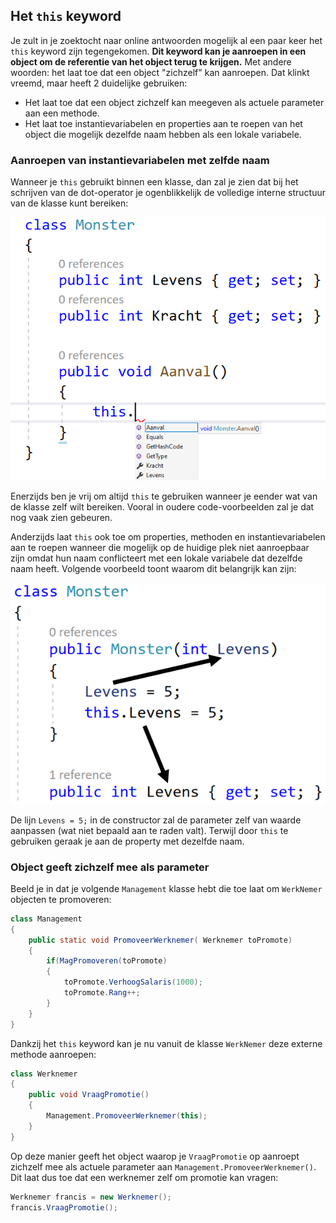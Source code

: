 ## Het ``this`` keyword

Je zult in je zoektocht naar online antwoorden mogelijk al een paar keer het ``this`` keyword zijn tegengekomen. **Dit keyword kan je aanroepen in een object om de referentie van het object terug te krijgen.** Met andere woorden: het laat toe dat een object "zichzelf" kan aanroepen. Dat klinkt vreemd, maar heeft 2 duidelijke gebruiken:
* Het laat toe dat een object zichzelf kan meegeven als actuele parameter aan een methode.
* Het laat toe instantievariabelen en properties aan te roepen van het object die mogelijk dezelfde naam hebben als een lokale variabele.


### Aanroepen van instantievariabelen met zelfde naam

Wanneer je ``this`` gebruikt binnen een klasse, dan zal je zien dat bij het schrijven van de dot-operator je ogenblikkelijk de volledige interne structuur van de klasse kunt bereiken:

![](../assets/7_overerving/thisme.png)

Enerzijds ben je vrij om altijd ``this`` te gebruiken wanneer je eender wat van de klasse zelf wilt bereiken. Vooral in oudere code-voorbeelden zal je dat nog vaak zien gebeuren.

Anderzijds laat ``this`` ook toe om properties, methoden en instantievariabelen aan te roepen wanneer die mogelijk op de huidige plek niet aanroepbaar zijn omdat hun naam conflicteert met een lokale variabele dat dezelfde naam heeft. Volgende voorbeeld toont waarom dit belangrijk kan zijn:

![](../assets/7_overerving/thisinst.png)

De lijn ``Levens = 5;`` in de constructor zal de parameter zelf van waarde aanpassen (wat niet bepaald aan te raden valt). Terwijl door ``this`` te gebruiken geraak je aan de property met dezelfde naam.

### Object geeft zichzelf mee als parameter

Beeld je in dat je volgende ``Management`` klasse hebt die toe laat om ``WerkNemer`` objecten te promoveren:
```java
class Management
{
    public static void PromoveerWerknemer( Werknemer toPromote)
    {
        if(MagPromoveren(toPromote)
        {
            toPromote.VerhoogSalaris(1000);
            toPromote.Rang++;
        }
    }
}
```

Dankzij het ``this`` keyword kan je nu vanuit de klasse ``WerkNemer`` deze externe methode aanroepen:

```java
class Werknemer
{
    public void VraagPromotie()
    {
        Management.PromoveerWerknemer(this);
    }
}
```

Op deze manier geeft het object waarop je ``VraagPromotie`` op aanroept zichzelf mee als actuele parameter aan ``Management.PromoveerWerknemer()``. Dit laat dus toe dat een werknemer zelf om promotie kan vragen:

```java
Werknemer francis = new Werknemer();
francis.VraagPromotie();
```